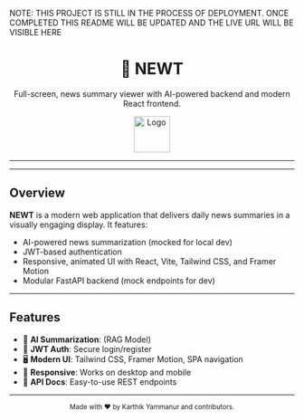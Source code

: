 <p>NOTE: THIS PROJECT IS STILL IN THE PROCESS OF DEPLOYMENT. ONCE COMPLETED THIS README WILL BE UPDATED AND THE LIVE URL WILL BE VISIBLE HERE</p>

<div align="center">
  <h1>📰 NEWT</h1>
  <p>Full-screen, news summary viewer with AI-powered backend and modern React frontend.</p>
  <img src="frontend/public/favicon.ico" width="64" alt="Logo" />
</div>

---


---

## Overview

**NEWT** is a modern web application that delivers daily news summaries in a visually engaging display. It features:

- AI-powered news summarization (mocked for local dev)
- JWT-based authentication
- Responsive, animated UI with React, Vite, Tailwind CSS, and Framer Motion
- Modular FastAPI backend (mock endpoints for dev)

---

## Features

- 🧠 **AI Summarization**: (RAG Model)
- 🔐 **JWT Auth**: Secure login/register
- 🖥️ **Modern UI**: Tailwind CSS, Framer Motion, SPA navigation
- 📱 **Responsive**: Works on desktop and mobile
- 📝 **API Docs**: Easy-to-use REST endpoints

---

<div align="center">
  <sub>Made with ❤️ by Karthik Yammanur and contributors.</sub>
</div>
